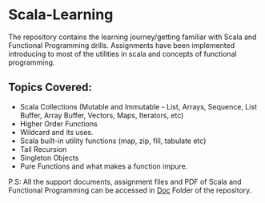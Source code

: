 # Scala-Learning

The repository contains the learning journey/getting familiar with Scala and Functional Programming drills. Assignments have been implemented introducing to most of the utilities in scala and concepts of functional programming. 

## Topics Covered:

* Scala Collections (Mutable and Immutable - List, Arrays, Sequence, List Buffer, Array Buffer, Vectors, Maps, Iterators, etc) 
* Higher Order Functions
* Wildcard and its uses.
* Scala built-in utility functions (map, zip, fill, tabulate etc)
* Tail Recursion
* Singleton Objects
* Pure Functions and what makes a function impure.

P.S: All the support documents, assignment files and PDF of Scala and Functional Programming can be accessed in [Doc](https://github.com/Agha-Muqarib/Scala-Learning/tree/main/Docs) Folder of the repository.
